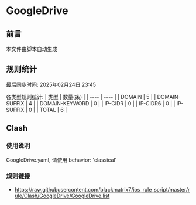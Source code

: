 # GoogleDrive

## 前言
本文件由脚本自动生成

## 规则统计
最后同步时间: 2025年02月24日 23:45

各类型规则统计:
| 类型 | 数量(条)  | 
| ---- | ----  |
| DOMAIN | 5 | 
| DOMAIN-SUFFIX | 4 | 
| DOMAIN-KEYWORD | 0 | 
| IP-CIDR | 0 | 
| IP-CIDR6 | 0 | 
| IP-SUFFIX | 0 | 
| TOTAL | 6 | 
## Clash 
### 使用说明 
GoogleDrive.yaml, 请使用 behavior: 'classical' 
### 规则链接 
- https://raw.githubusercontent.com/blackmatrix7/ios_rule_script/master/rule/Clash/GoogleDrive/GoogleDrive.list 
